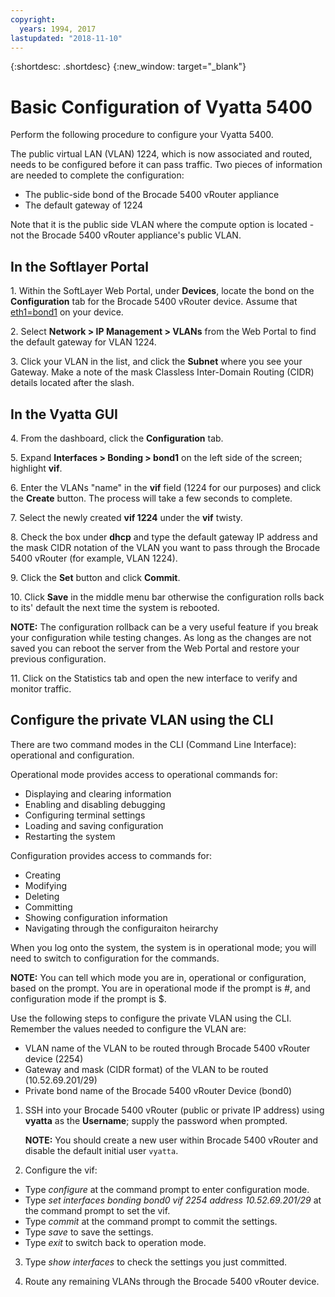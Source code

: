 ```yaml
---
copyright:
  years: 1994, 2017
lastupdated: "2018-11-10"
---
```


{:shortdesc: .shortdesc}
{:new_window: target="_blank"}

# Basic Configuration of Vyatta 5400

Perform the following procedure to configure your Vyatta 5400.

The public virtual LAN (VLAN) 1224, which is now associated and routed, needs to be configured before it can pass traffic. Two pieces of information are needed to complete the configuration:

  * The public-side bond of the Brocade 5400 vRouter appliance
  * The default gateway of 1224

Note that it is the public side VLAN where the compute option is located - not the Brocade 5400 vRouter appliance's public VLAN.

## In the Softlayer Portal

1\. Within the SoftLayer Web Portal, under **Devices**, locate the bond on the **Configuration** tab for the Brocade 5400 vRouter device. Assume that <span style="text-decoration: underline">eth1=bond1</span> on your device.

2\. Select **Network > IP Management > VLANs** from the Web Portal to find the default gateway for VLAN 1224.

3\. Click your VLAN in the list, and click the **Subnet** where you see your Gateway. Make a note of the mask Classless Inter-Domain Routing (CIDR) details located after the slash. 

## In the Vyatta GUI

4\. From the dashboard, click the **Configuration** tab.

5\. Expand **Interfaces > Bonding > bond1** on the left side of the screen; highlight **vif**.

6\. Enter the VLANs "name" in the **vif** field (1224 for our purposes) and click the **Create** button. The process will take a few seconds to complete.

7\. Select the newly created **vif 1224** under the **vif** twisty.

8\. Check the box under **dhcp** and type the default gateway IP address and the mask CIDR notation of the VLAN you want to pass through the Brocade 5400 vRouter (for example, VLAN 1224).

9\. Click the **Set** button and click **Commit**.

10\. Click **Save** in the middle menu bar otherwise the configuration rolls back to its' default the next time the system is rebooted.

**NOTE:** The configuration rollback can be a very useful feature if you break your configuration while testing changes. As long as the changes are not saved you can reboot the server from the Web Portal and restore your previous configuration.

11\. Click on the Statistics tab and open the new interface to verify and monitor traffic.

## Configure the private VLAN using the CLI

There are two command modes in the CLI (Command Line Interface): operational and configuration. 

Operational mode provides access to operational commands for:

  * Displaying and clearing information
  * Enabling and disabling debugging
  * Configuring terminal settings
  * Loading and saving configuration
  * Restarting the system

Configuration provides access to commands for:

  * Creating
  * Modifying
  * Deleting
  * Committing
  * Showing configuration information
  * Navigating through the configuraiton heirarchy

When you log onto the system, the system is in operational mode; you will need to switch to configuration for the commands.

**NOTE:** You can tell which mode you are in, operational or configuration, based on the prompt. You are in operational mode if the prompt is #, and configuration mode if the prompt is $.

Use the following steps to configure the private VLAN using the CLI. Remember the values needed to configure the VLAN are:

  * VLAN name of the VLAN to be routed through Brocade 5400 vRouter device (2254)
  * Gateway and mask (CIDR format) of the VLAN to be routed (10.52.69.201/29)
  * Private bond name of the Brocade 5400 vRouter Device (bond0)

1. SSH into your Brocade 5400 vRouter (public or private IP address) using **vyatta** as the **Username**; supply the password when prompted.

   **NOTE:** You should create a new user within Brocade 5400 vRouter and disable the default initial user `vyatta`.

2. Configure the vif:

  * Type *configure* at the command prompt to enter configuration mode.
  * Type *set interfaces bonding bond0 vif 2254 address 10.52.69.201/29* at the command prompt to set the vif.
  * Type *commit* at the command prompt to commit the settings.
  * Type *save* to save the settings.
  * Type *exit* to switch back to operation mode.

3. Type *show interfaces* to check the settings you just committed.

4. Route any remaining VLANs through the Brocade 5400 vRouter device.